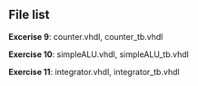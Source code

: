 ## File list

**Excerise 9**: counter.vhdl, counter_tb.vhdl

**Exercise 10**: simpleALU.vhdl, simpleALU_tb.vhdl

**Exercise 11**: integrator.vhdl, integrator_tb.vhdl
